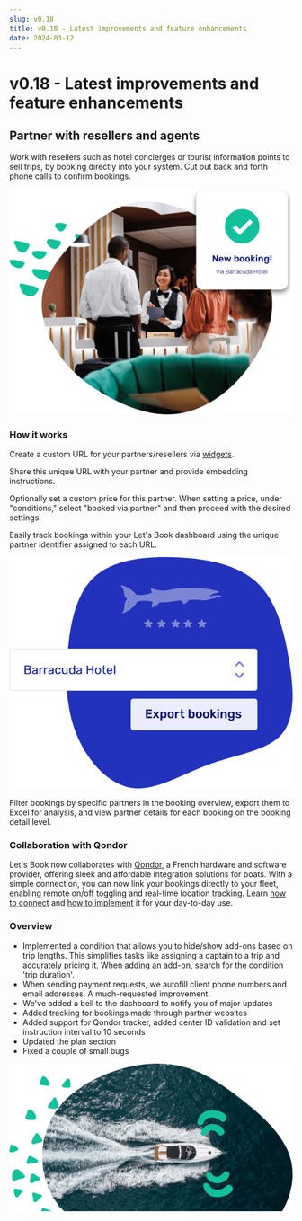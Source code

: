 ```yaml
---
slug: v0.18
title: v0.18 - Latest improvements and feature enhancements
date: 2024-03-12
---
```


# v0.18 - Latest improvements and feature enhancements

## Partner with resellers and agents

Work with resellers such as hotel concierges or tourist information points to sell trips, by booking directly into your system. Cut out back and forth phone calls to confirm bookings.

![](./images/v0.18.booking_via_partner.png)

### How it works

Create a custom URL for your partners/resellers via [widgets](https://dashboard.letsbook.app/widgets).

Share this unique URL with your partner and provide embedding instructions.

Optionally set a custom price for this partner. When setting a price, under "conditions," select "booked via partner" and then proceed with the desired settings.

Easily track bookings within your Let's Book dashboard using the unique partner identifier assigned to each URL.

![](./images/v0.18.barracuda.png)

Filter bookings by specific partners in the booking overview, export them to Excel for analysis, and view partner details for each booking on the booking detail level.

### Collaboration with Qondor

Let's Book now collaborates with [Qondor](https://www.qondor.co/water-sports), a French hardware and software provider, offering sleek and affordable integration solutions for boats. With a simple connection, you can now link your bookings directly to your fleet, enabling remote on/off toggling and real-time location tracking. Learn [how to connect](https://support.letsbook.app/article/138-connected-fleet) and [how to implement](https://support.letsbook.app/article/140-get-started-with-connected-fleet) it for your day-to-day use.


### Overview

- Implemented a condition that allows you to hide/show add-ons based on trip lengths. This simplifies tasks like assigning a captain to a trip and accurately pricing it. When [adding an add-on](https://dashboard.letsbook.app/add-ons/add), search for the condition 'trip duration'.
- When sending payment requests, we autofill client phone numbers and email addresses. A much-requested improvement.
- We've added a bell to the dashboard to notify you of major updates
- Added tracking for bookings made through partner websites
- Added support for Qondor tracker, added center ID validation and set instruction interval to 10 seconds
- Updated the plan section
- Fixed a couple of small bugs

![](./images/v0.18.qondor_boat_connection.png)

